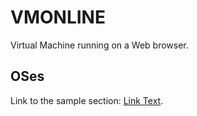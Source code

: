 # VMONLINE

Virtual Machine running on a Web browser.


## OSes

Link to the sample section: [Link Text](#VirtualXP.htm).



